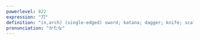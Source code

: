 ```yaml
---
powerlevel: 822
expression: "刀"
definition: "(n,arch) (single-edged) sword; katana; dagger; knife; scalpel; (P)"
pronunciation: "かたな"
---
```

